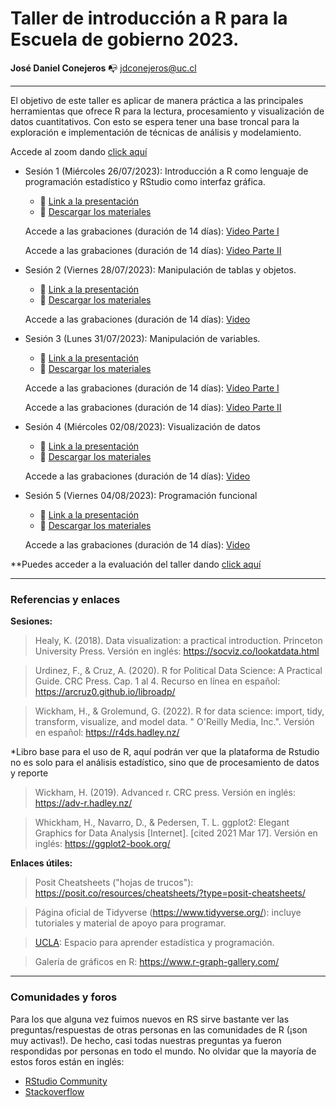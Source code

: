 # Taller de introducción a R para la Escuela de gobierno 2023. 

**José Daniel Conejeros** :mailbox_with_no_mail: jdconejeros@uc.cl

---

El objetivo de este taller es aplicar de manera práctica a las principales herramientas que ofrece R para la lectura, procesamiento y visualización de datos cuantitativos. Con esto se espera tener una base troncal para la exploración e implementación de técnicas de análisis y modelamiento. 

Accede al zoom dando [click aquí](https://zoom.us/j/3714260937)

- Sesión 1 (Miércoles 26/07/2023): Introducción a R como lenguaje de programación estadístico y RStudio como interfaz gráfica.

  + :pushpin: [Link a la presentación](https://github.com/JDConejeros/WC_EGOB2023/blob/main/Sesion1/TAD_sesion1.pdf)
  + :file_folder: [Descargar los materiales](https://github.com/JDConejeros/WC_EGOB2023/archive/refs/heads/main.zip)

  Accede a las grabaciones (duración de 14 días): [Video Parte I](https://zoom.us/rec/play/FHcXG2t8pCKpvqIKsJwfI9OqzDmUKBxvabm33p9C5-uMNEZkkfSoWTiV9yDzbee4m9fx3vpTz17RZWZ3.KcgKCdjoqjSFXyU1?canPlayFromShare=true&from=share_recording_detail&continueMode=true&componentName=rec-play&originRequestUrl=https%3A%2F%2Fzoom.us%2Frec%2Fshare%2FE8rjbQYHWeoK4UEPUs81mA3K5Jw_aI8O576cmlRfH6EyS64TKZE-s4hQz_6Pfulz.wFSlk_41Jc9JEK_J)

  Accede a las grabaciones (duración de 14 días): [Video Parte II](https://zoom.us/rec/play/h9qdticYqXnMHuwps36ZKRGRPjJ7gI4fLoY8fYxElc6RGUvolL-n4gnym-r6pGY-aUNg3Z2Fb2D5mSBc.STAjYlPI8IXzyKNp?canPlayFromShare=true&from=share_recording_detail&continueMode=true&componentName=rec-play&originRequestUrl=https%3A%2F%2Fzoom.us%2Frec%2Fshare%2FMkt1n948kq_zy39sW2jnhrdcbQg72JmOZ4pv5LmxxGQBfVU3cmUWHtf2ASH4ZE47.rIKAl2BtweVDAY-R)

- Sesión 2 (Viernes 28/07/2023): Manipulación de tablas y objetos.

  + :pushpin: [Link a la presentación](https://github.com/JDConejeros/WC_EGOB2023/blob/main/Sesion2/TAD_sesion2.pdf)
  + :file_folder: [Descargar los materiales](https://github.com/JDConejeros/WC_EGOB2023/archive/refs/heads/main.zip)

  Accede a las grabaciones (duración de 14 días): [Video](https://zoom.us/rec/play/sp9ENewAgq4sEqZrX_hPO2IkAuhfMOhbXbJDoB3itrNN-1REcpH3UnF6uGAfAD4mOpSMn2vQvJeKIXng.URCqNaNw8aem3LVp?canPlayFromShare=true&from=share_recording_detail&continueMode=true&componentName=rec-play&originRequestUrl=https%3A%2F%2Fzoom.us%2Frec%2Fshare%2FGhKckdwHPebzl6D-oVzoApho4YcNdFG2rvaXBwHUIHrshC4EhMm6o1JbdNxtn1Y.vCAcG7MZih2F9Y9y)

- Sesión 3 (Lunes 31/07/2023): Manipulación de variables.

  + :pushpin: [Link a la presentación](https://github.com/JDConejeros/WC_EGOB2023/blob/main/Sesion3/TAD_sesion3.pdf)
  + :file_folder: [Descargar los materiales](https://github.com/JDConejeros/WC_EGOB2023/archive/refs/heads/main.zip)
  
  Accede a las grabaciones (duración de 14 días): [Video Parte I](https://zoom.us/rec/share/xzVBLcypJY7NqHv8Cc65NHj4p55mDs8Gqe63Hvm5hqdvJfrnskg-wtkcQvBO0teu.ZMK4zBenM3vX1PaW)

  Accede a las grabaciones (duración de 14 días): [Video Parte II](https://zoom.us/rec/play/hym5k_Bjuoo3oTI7JKdD3FVTJxbdZm5RBddFmlb474msTREcatmQcyhMcD4AhZv-rTAqi7ErwNLbc4uz.UjzAJwXHliAiMd5V?canPlayFromShare=true&from=share_recording_detail&continueMode=true&componentName=rec-play&originRequestUrl=https%3A%2F%2Fzoom.us%2Frec%2Fshare%2FbEv3CtxKOU9vojmCWBE7Vp7zneaSJLBBwT8ZzIY1SVpqTm24hs8UpxrLJ-Ju1Q96.1A5bFOgVT1fkClUS)


- Sesión 4 (Miércoles 02/08/2023): Visualización de datos 

  + :pushpin: [Link a la presentación](https://github.com/JDConejeros/WC_EGOB2023/blob/main/Sesion4/TAD_sesion4.pdf)
  + :file_folder: [Descargar los materiales](https://github.com/JDConejeros/WC_EGOB2023/archive/refs/heads/main.zip)

  Accede a las grabaciones (duración de 14 días): [Video](https://zoom.us/rec/play/ILlCM75vC10buD9grw0_UcLerrrf2cOu_HDUlVHLJRgdqGsl4EazGaSbgOc4ZhRiJZeT5nYvS69K2bIZ.bs5Db85n2WkL64uJ?canPlayFromShare=true&from=share_recording_detail&continueMode=true&componentName=rec-play&originRequestUrl=https%3A%2F%2Fzoom.us%2Frec%2Fshare%2F3iW7EL-MwzrI5i8iUqwEIh4j5u58zUUwZAy1ui953bjJqJSX9l970e3D4fzt8dqg.ew7jYIKErStEiiWe)

- Sesión 5 (Viernes 04/08/2023): Programación funcional

  + :pushpin: [Link a la presentación](https://github.com/JDConejeros/WC_EGOB2023/blob/main/Sesion5/TAD_sesion5.pdf)
  + :file_folder: [Descargar los materiales](https://github.com/JDConejeros/WC_EGOB2023/archive/refs/heads/main.zip)

  Accede a las grabaciones (duración de 14 días): [Video]()

**Puedes acceder a la evaluación del taller dando [click aquí](https://github.com/JDConejeros/WC_EGOB2023/tree/main/Evaluacion)

---

### Referencias y enlaces 

**Sesiones:** 

> Healy, K. (2018). Data visualization: a practical introduction. Princeton University Press. Versión en inglés: https://socviz.co/lookatdata.html

> Urdinez, F., & Cruz, A. (2020). R for Political Data Science: A Practical Guide. CRC Press. Cap. 1 al 4. Recurso en línea en español:  <https://arcruz0.github.io/libroadp/>

> Wickham, H., & Grolemund, G. (2022). R for data science: import, tidy, transform, visualize, and model data. " O'Reilly Media, Inc.". Versión en español: https://r4ds.hadley.nz/

*Libro base para el uso de R, aquí podrán ver que la plataforma de Rstudio no es solo para el análisis estadístico, sino que de procesamiento de datos y reporte

> Wickham, H. (2019). Advanced r. CRC press. Versión en inglés: https://adv-r.hadley.nz/

> Whickham, H., Navarro, D., & Pedersen, T. L. ggplot2: Elegant Graphics for Data Analysis [Internet]. [cited 2021 Mar 17]. Versión en inglés: https://ggplot2-book.org/


**Enlaces útiles:**

> Posit Cheatsheets ("hojas de trucos"): <https://posit.co/resources/cheatsheets/?type=posit-cheatsheets/>

> Página oficial de Tidyverse (<https://www.tidyverse.org/>): incluye tutoriales y material de apoyo para programar.

> [UCLA](https://stats.oarc.ucla.edu/r/): Espacio para aprender estadística y programación.

> Galería de gráficos en R: https://www.r-graph-gallery.com/

---

### Comunidades y foros

Para los que alguna vez fuimos nuevos en RS sirve bastante ver las preguntas/respuestas de otras personas en las comunidades de R (¡son muy activas!). De hecho, casi todas nuestras preguntas ya fueron respondidas por personas en todo el mundo. No olvidar que la mayoría de estos foros están en inglés:

+ [RStudio Community](https://community.rstudio.com/)
+ [Stackoverflow](https://stackoverflow.com/questions/tagged/r)
